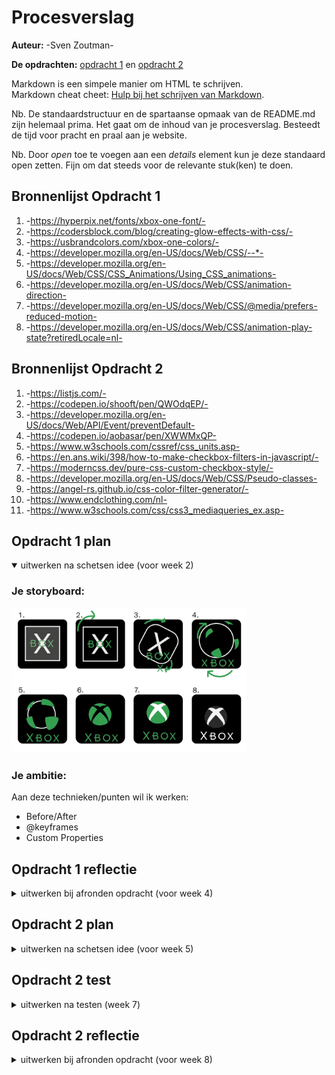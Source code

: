 # Procesverslag
**Auteur:** -Sven Zoutman-

**De opdrachten:** [opdracht 1](opdracht1/index.html) en [opdracht 2](opdracht2/index.html)


Markdown is een simpele manier om HTML te schrijven.  
Markdown cheat cheet: [Hulp bij het schrijven van Markdown](https://github.com/adam-p/markdown-here/wiki/Markdown-Cheatsheet).

Nb. De standaardstructuur en de spartaanse opmaak van de README.md zijn helemaal prima. Het gaat om de inhoud van je procesverslag. Besteedt de tijd voor pracht en praal aan je website.

Nb. Door *open* toe te voegen aan een *details* element kun je deze standaard open zetten. Fijn om dat steeds voor de relevante stuk(ken) te doen.




## Bronnenlijst Opdracht 1
  1. -https://hyperpix.net/fonts/xbox-one-font/-
  2. -https://codersblock.com/blog/creating-glow-effects-with-css/-
  3. -https://usbrandcolors.com/xbox-one-colors/-
  4. -https://developer.mozilla.org/en-US/docs/Web/CSS/--*-
  5. -https://developer.mozilla.org/en-US/docs/Web/CSS/CSS_Animations/Using_CSS_animations- 
  6. -https://developer.mozilla.org/en-US/docs/Web/CSS/animation-direction-
  7. -https://developer.mozilla.org/en-US/docs/Web/CSS/@media/prefers-reduced-motion-
  8. -https://developer.mozilla.org/en-US/docs/Web/CSS/animation-play-state?retiredLocale=nl-


## Bronnenlijst Opdracht 2
  1. -https://listjs.com/-
  2. -https://codepen.io/shooft/pen/QWOdqEP/-
  3. -https://developer.mozilla.org/en-US/docs/Web/API/Event/preventDefault-
  4. -https://codepen.io/aobasar/pen/XWWMxQP-
  5. -https://www.w3schools.com/cssref/css_units.asp- 
  6. -https://en.ans.wiki/398/how-to-make-checkbox-filters-in-javascript/-
  7. -https://moderncss.dev/pure-css-custom-checkbox-style/-
  8. -https://developer.mozilla.org/en-US/docs/Web/CSS/Pseudo-classes-
  9. -https://angel-rs.github.io/css-color-filter-generator/-
  10. -https://www.endclothing.com/nl-
  11. -https://www.w3schools.com/css/css3_mediaqueries_ex.asp-



## Opdracht 1 plan

<details open>
  <summary>uitwerken na schetsen idee (voor week 2)</summary>


  ### Je storyboard:
  <img src="readme-images/storyboard.png" width="375px" alt="storyboard voor opdracht 1">


  ### Je ambitie: 
  Aan deze technieken/punten wil ik werken:
  - Before/After
  - @keyframes
  - Custom Properties
 
</details>



## Opdracht 1 reflectie

<details>
  <summary>uitwerken bij afronden opdracht (voor week 4)</summary>


  ### Je uitkomst - karakteristiek screenshot(s):
  <img src="/readme-images/eindresultaatdarkmode.png" width="375px" alt="uitomst opdracht 1 Darkmode">

  <img src="/readme-images/eindresultaat.png" width="375px" alt="uitomst opdracht 1 Normal">


  ### Dit ging goed/Heb ik geleerd: 
  Ik heb geleerd hoe before en after werken. En hoe je moet animeren met @keyframes. Custom properties had ik ook nog nooit gebruikt.
  Korte omschrijving met plaatje(s)

  <img src="readme-images/dummy-plaatje.svg" width="375px" alt="top">


  ### Dit was lastig/Is niet gelukt:
  Korte omschrijving met plaatje(s)
  Het was mij niet gelukt om deze vormpjes te maken. Het zou wel moeten kunnen met alleen css, maar dit is niet echt praktisch. Dat zou makkelijker kunnen met een svg.

  <img src="/readme-images/storyboard4.png" width="375px" alt="bummer">

  <img src="/readme-images/storyboard5.png" width="375px" alt="bummer">
</details>



## Opdracht 2 plan

<details>
  <summary>uitwerken na schetsen idee (voor week 5)</summary>


  ### Je ontwerp:
  <img src="/readme-images/storyboardopdracht2.png" width="375px" alt="ontwerp opdracht 2">


  ### Je ambitie: 
  Aan deze technieken/punten wil ik werken:
  - Responsive
  - Javascript
  - List.js
  - Filteren
</details>



## Opdracht 2 test

<details>
  <summary>uitwerken na testen (week 7)</summary>


  ### Bevinding 1: Toetsenbord bediening
  Tijdens het testen kon je nog niet met je toetsenbord de site bedienen.

  #### oplossing:
  Het is mij niet gelukt om dit probleem helemaal op te lossen. Omdat die bij images en list items geen focus state laat zien als je op tab drukt.



  ### Bevinding 2: Responsive
  De site was tijdens het testen nog niet responsive. Op mobiel zag die er wel goed uit.

  #### oplossing:
  Ik heb met media queries die op een x aantal pixels zijn ingesteld. Daardoor veranderd de indeling. Eerst zijn er maar 2 items naast elkaar en op zijn grootst 5 items. De filter veranderd ook van plek. Als ik extra tijd had, had ik ook nog de banner gedaan.



   ### Bevinding 3: Veel classes
  Tijdens het testen is opgevallen dat ik veel classen en id's heb gebruikt.

  #### oplossing:
  Deze hoeveelheid classes en id's zijn echt nodig. Als ik bij sommige de class weg haal en dan nth-type doe dan gaat die het toepassen op elke item met die naam. En het is ook nog voor het sorteren en filteren. Ook voor de wishlist en shopping-bag



   ### Bevinding 4: Weinig commentaar bij de code
  Tijdens het testen was mijn code nog niet echt voorzien van commentaar.

  #### oplossing:
  Ik heb de code netjes ingedeeld soort bij soort. Alle states bij elkaar, op chronologische volgorde van boven naar beneden. Er staat bij de javascript welk onderdeel het precies is. ook bij de html en css staat erbij waarvoor het is.



   ### Bevinding 5: Weinig states
  De states waren tijdens het testen nog niet compleet.

  #### oplossing: 
  De states wilde ik pas op het einde toevoegen als ik alle buttons had en de layout helemaal goed was. Nu zijn er wel hover en focus states. en ook een paar active states.

</details>



## Opdracht 2 reflectie

<details>
  <summary>uitwerken bij afronden opdracht (voor week 8)</summary>

  ### Je uitkomst - karakteristiek screenshot(s):
  <img src="/readme-images/uitkomstopdracht2.png" width="375px" alt="uitkomst opdracht 2">


  ### Dit ging goed/Heb ik geleerd: 
  Ik heb van die winkelwagen een wishlist gemaakt. Door overbodige elemten zoals quantity eruit te halen. Ik wilde nog een buy knop toevoegen in de wishlist maar deze deed het niet.

  <img src="/readme-images/wishlist.png" width="375px" alt="top">


  ### Dit was lastig/Is niet gelukt:
  Het was mij niet gelukt om zelf een winkelwagen te maken of een wishlist. 
  Heb echt uren lopen zoeken op internet, maar ik vond bijna niks wat bruikbaar was en niet al te ingewikkeld. Ik had een paar maanden geleden een template gekocht voor een winkelwagen omdat ik wilde weten hoe dat er nou uit zag. Ik heb deze code hiervoor gebruikt. Deze code kan ik zeker niet helemaal uitleggen, maar snap wel wat er globaal gebeurd.

  <img src="readme-images/reflectie-nietgelukt.png" width="375px" alt="bummer">
</details>